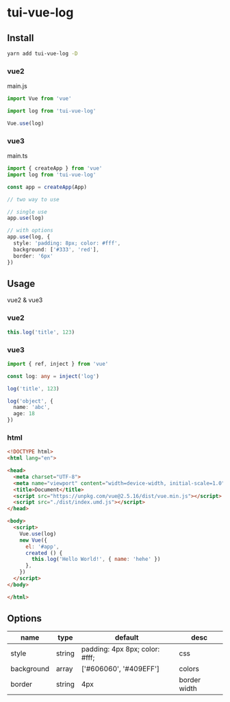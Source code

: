 # tui-vue-log

## Install

```bash
yarn add tui-vue-log -D
```

### vue2

main.js

```js
import Vue from 'vue'

import log from 'tui-vue-log'

Vue.use(log)
```

### vue3

main.ts

```ts
import { createApp } from 'vue'
import log from 'tui-vue-log'

const app = createApp(App)

// two way to use

// single use
app.use(log)

// with options
app.use(log, {
  style: 'padding: 8px; color: #fff',
  background: ['#333', 'red'],
  border: '6px'
})
```

## Usage

vue2 & vue3

### vue2

```js
this.log('title', 123)
```

### vue3

```ts
import { ref, inject } from 'vue'

const log: any = inject('log')

log('title', 123)

log('object', {
  name: 'abc',
  age: 18
})
```

### html

```html
<!DOCTYPE html>
<html lang="en">

<head>
  <meta charset="UTF-8">
  <meta name="viewport" content="width=device-width, initial-scale=1.0">
  <title>Document</title>
  <script src="https://unpkg.com/vue@2.5.16/dist/vue.min.js"></script>
  <script src="./dist/index.umd.js"></script>
</head>

<body>
  <script>
    Vue.use(log)
    new Vue({
      el: '#app',
      created () {
        this.log('Hello World!', { name: 'hehe' })
      },
    })
  </script>
</body>

</html>
```

## Options

|name|type|default|desc|
|---|---|---|---|
|style|string|padding: 4px 8px; color: #fff;|css|
|background|array|['#606060', '#409EFF']|colors|
|border|string|4px|border width|
